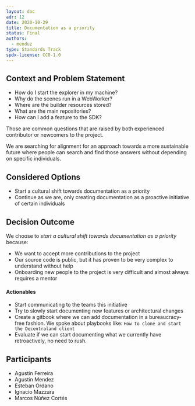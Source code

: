 ```yaml
---
layout: doc
adr: 12
date: 2020-10-29
title: Documentation as a priority
status: Final
authors:
  - menduz
type: Standards Track
spdx-license: CC0-1.0
---
```


## Context and Problem Statement

- How do I start the explorer in my machine?
- Why do the scenes run in a WebWorker?
- Where are the builder resources stored?
- What are the main repositories?
- How can I add a feature to the SDK?

Those are common questions that are raised by both experienced contributor or newcomers to the project.

We are searching for alignment for an approach towards a more sustainable future where people can search and find those answers without depending on specific individuals.

## Considered Options

- Start a cultural shift towards documentation as a priority
- Continue as we are, only creating documentation as a proactive initiative of certain individuals

## Decision Outcome

We choose to _start a cultural shift towards documentation as a priority_ because:

- We want to accept more contributions to the project
- Our source code is public, but it has proven to be very complex to understand without help
- Onboarding new people to the project is very difficult and almost always requires a mentor

#### Actionables

- Start communicating to the teams this initiative
- Try to slowly start documenting new features or architectural changes
- Create a gitbook where we can add documentation in a bureaucracy-free fashion. We spoke about playbooks like: `How to clone and start the Decentraland client`
- Evaluate if we can start documenting what we currently have retroactively, no need to rush.

## Participants

- Agustin Ferreira
- Agustin Mendez
- Esteban Ordano
- Ignacio Mazzara
- Marcos Núñez Cortés
